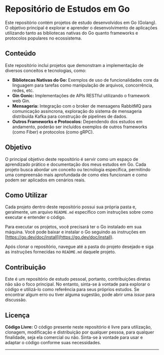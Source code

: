 # Repositório de Estudos em Go

Este repositório contém projetos de estudo desenvolvidos em Go (Golang). O objetivo principal é explorar e aprender o desenvolvimento de aplicações utilizando tanto as bibliotecas nativas do Go quanto frameworks e protocolos populares no ecossistema.

## Conteúdo

Este repositório inclui projetos que demonstram a implementação de diversos conceitos e tecnologias, como:

* **Bibliotecas Nativas do Go:** Exemplos de uso de funcionalidades core da linguagem para tarefas como manipulação de arquivos, concorrência, redes, etc.
* **Gin Gonic:** Implementações de APIs RESTful utilizando o framework web Gin.
* **Mensageria:** Integração com o broker de mensagens RabbitMQ para comunicação assíncrona, exploração do sistema de mensageria distribuída Kafka para construção de pipelines de dados.
* **Outros Frameworks e Protocolos:** Dependendo dos estudos em andamento, poderão ser incluídos exemplos de outros frameworks (como Fiber) e protocolos (como gRPC).

## Objetivo

O principal objetivo deste repositório é servir como um espaço de aprendizado prático e documentação dos meus estudos em Go. Cada projeto busca abordar um conceito ou tecnologia específica, permitindo uma compreensão mais aprofundada de como eles funcionam e como podem ser aplicados em cenários reais.

## Como Utilizar

Cada projeto dentro deste repositório possui sua própria pasta e, geralmente, um arquivo `README.md` específico com instruções sobre como executar e entender o código.

Para executar os projetos, você precisará ter o Go instalado em sua máquina. Você pode baixar e instalar o Go seguindo as instruções em [https://go.dev/doc/install](https://go.dev/doc/install).

Após clonar o repositório, navegue até a pasta do projeto desejado e siga as instruções fornecidas no `README.md` daquele projeto.

## Contribuição

Este é um repositório de estudo pessoal, portanto, contribuições diretas não são o foco principal. No entanto, sinta-se à vontade para explorar o código e utilizá-lo como referência para seus próprios estudos. Se encontrar algum erro ou tiver alguma sugestão, pode abrir uma *issue* para discussão.

## Licença

**Código Livre:** O código presente neste repositório é livre para utilização, clonagem, modificação e distribuição por qualquer pessoa, para qualquer finalidade, seja ela comercial ou não. Sinta-se à vontade para usar e adaptar o código conforme suas necessidades.

---
